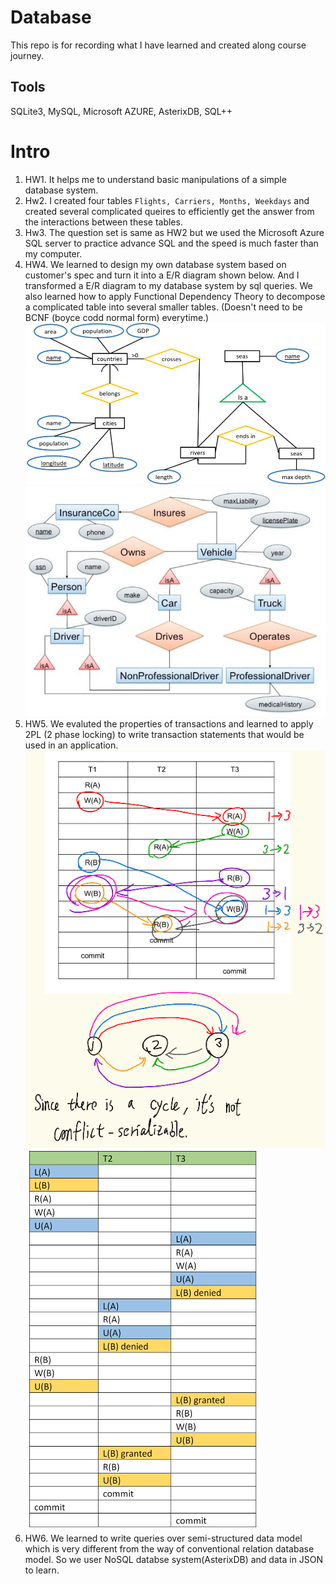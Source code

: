 # Database
This repo is for recording what I have learned and created along course journey.

## Tools
SQLite3, MySQL, Microsoft AZURE, AsterixDB, SQL++ 

# Intro
1. HW1. It helps me to understand basic manipulations of a simple database system.
2. Hw2. I created four tables ```Flights, Carriers, Months, Weekdays``` and created several complicated queires to efficiently get the answer from the interactions between these tables.
3. Hw3. The question set is same as HW2 but we used the Microsoft Azure SQL server to practice advance SQL and the speed is much faster than my computer.
4. HW4. We learned to design my own database system based on customer's spec and turn it into a E/R diagram shown below. And I transformed a E/R diagram to my database system by sql queries. We also learned how to apply Functional Dependency Theory to decompose a complicated table into several smaller tables. (Doesn't need to be BCNF (boyce codd normal form) everytime.)
   ![geograpy E/R diagram design](HW4/HW4_1.png)
   ![E/R diagram to SQL queries](HW4/HW4_2.png)
5. HW5. We evaluted the properties of transactions and learned to apply 2PL (2 phase locking) to write transaction statements that would be used in an application.
    ![conflict-serializable](HW5/HW5_2.png)
    ![2 phase locking](HW5/HW5_3.png)
6. HW6. We learned to write queries over semi-structured data model which is very different from the way of conventional relation database model. So we user NoSQL databse system(AsterixDB) and data in JSON to learn.


 